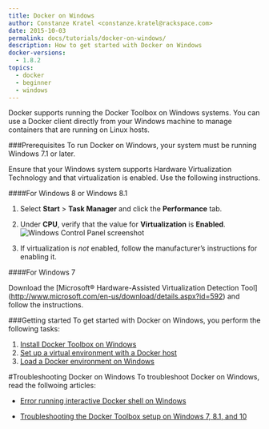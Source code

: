 ```yaml
---
title: Docker on Windows
author: Constanze Kratel <constanze.kratel@rackspace.com>
date: 2015-10-03
permalink: docs/tutorials/docker-on-windows/
description: How to get started with Docker on Windows
docker-versions:
  - 1.8.2
topics:
  - docker
  - beginner
  - windows
---
```


Docker supports running the Docker Toolbox on Windows systems. You can use a Docker client directly from your Windows machine to manage containers that are running on Linux hosts.

###Prerequisites
To run Docker on Windows, your system must be running Windows 7.1 or later.

Ensure that your Windows system supports Hardware Virtualization Technology and that virtualization is enabled. Use the following instructions.

####For Windows 8 or Windows 8.1

1. Select **Start** > **Task Manager** and click the **Performance** tab. 
2. Under **CPU**, verify that the value for **Virtualization** is **Enabled**. 
![Windows Control Panel screenshot](/_assets/img/003-docker-on-windows/window-8-virtualization-enabled-highlighted-360.png)

3.	If virtualization is *not* enabled, follow the manufacturer’s instructions for enabling it.

####For Windows 7

Download the [Microsoft® Hardware-Assisted Virtualization Detection Tool] (http://www.microsoft.com/en-us/download/details.aspx?id=592) and follow the instructions.

###Getting started
To get started with Docker on Windows, you perform the following tasks:

1. [Install Docker Toolbox on Windows](docs/tutorials/docker-install-windows/)
2.	[Set up a virtual environment with a Docker host](docs/tutorials/set-up-docker-machine/)
3. [Load a Docker environment on Windows](docs/tutorials/load-docker-environment-on-windows/)


#Troubleshooting Docker on Windows
To troubleshoot Docker on Windows, read the follwoing articles:

* [Error running interactive Docker shell on Windows](docs/references/troubleshooting-cannot-enable-tty-mode-on-windows/)

* [Troubleshooting the Docker Toolbox setup on Windows 7, 8.1, and 10](docs/references/troubleshooting-windos-docker-vm-startup)






